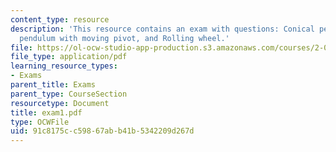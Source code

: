 ```yaml
---
content_type: resource
description: 'This resource contains an exam with questions: Conical pendulum, Rod
  pendulum with moving pivot, and Rolling wheel.'
file: https://ol-ocw-studio-app-production.s3.amazonaws.com/courses/2-003j-dynamics-and-control-i-spring-2007/91c8175cc59867abb41b5342209d267d_exam1.pdf
file_type: application/pdf
learning_resource_types:
- Exams
parent_title: Exams
parent_type: CourseSection
resourcetype: Document
title: exam1.pdf
type: OCWFile
uid: 91c8175c-c598-67ab-b41b-5342209d267d
---
```

